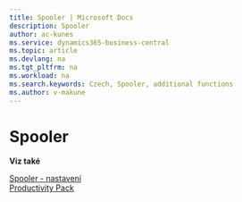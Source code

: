 ```yaml
---
title: Spooler | Microsoft Docs
description: Spooler
author: ac-kunes
ms.service: dynamics365-business-central
ms.topic: article
ms.devlang: na
ms.tgt_pltfrm: na
ms.workload: na
ms.search.keywords: Czech, Spooler, additional functions
ms.author: v-makune
---
```

# Spooler

**Viz také**

[Spooler - nastavení](ac-spooler-setup.md)  
[Productivity Pack](ac-productivity-pack.md)
